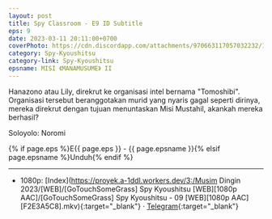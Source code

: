 ```yaml
---
layout: post
title: Spy Classroom - E9 ID Subtitle
eps: 9
date: 2023-03-11 20:11:00+0700
coverPhoto: https://cdn.discordapp.com/attachments/970663117057032232/1084100979613499434/mpv-shot0209.jpg
category: Spy-Kyoushitsu
category-link: Spy-Kyoushitsu
epsname: MISI 《MANAMUSUME》 II
---
```


Hanazono atau Lily, direkrut ke organisasi intel bernama "Tomoshibi". Organisasi tersebut beranggotakan murid yang nyaris gagal seperti dirinya, mereka direkrut dengan tujuan menuntaskan Misi Mustahil, akankah mereka berhasil?

Soloyolo: Noromi

{% if page.eps %}E{{ page.eps }} - {{ page.epsname }}{% elsif page.epsname %}Unduh{% endif %}

---
- 1080p: [Index](https://proyek.a-1ddl.workers.dev/3:/Musim Dingin 2023/[WEB]/[GoTouchSomeGrass] Spy Kyoushitsu [WEB][1080p AAC]/[GoTouchSomeGrass] Spy Kyoushitsu - 09 [WEB][1080p AAC][F2E3A5C8].mkv){:target="_blank"} &middot; [Telegram](https://t.me/a1fansubweeklies/239){:target="_blank"}
